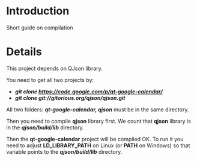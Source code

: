 # Introduction #

Short guide on compilation


# Details #

This project depends on QJson library.

You need to get all two projects by:

  * **_git clone https://code.google.com/p/qt-google-calendar/_**
  * **_git clone git://gitorious.org/qjson/qjson.git_**

All two folders: **_qt-google-calendar, qjson_** must be in the same directory.

Then you need to compile **qjson** library first.
We count that **qjson** library is in the **_qjson/build/lib_** directory.


Then the **qt-google-calendar** project will be compiled OK. To run it you need to adjust **LD\_LIBRARY\_PATH** on Linux (or **PATH** on Windows) so that variable points to the **_qjson/build/lib_** directory.